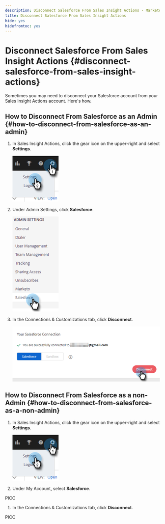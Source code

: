 ```yaml
---
description: Disconnect Salesforce From Sales Insight Actions - Marketo Docs - Product Documentation
title: Disconnect Salesforce From Sales Insight Actions
hide: yes
hidefromtoc: yes
---
```

# Disconnect Salesforce From Sales Insight Actions {#disconnect-salesforce-from-sales-insight-actions}

Sometimes you may need to disconnect your Salesforce account from your Sales Insight Actions account. Here's how.

## How to Disconnect From Salesforce as an Admin {#how-to-disconnect-from-salesforce-as-an-admin}

1. In Sales Insight Actions, click the gear icon on the upper-right and select **Settings**.

   ![](assets/disconnect-salesforce-from-sales-insight-actions-1.png)

1. Under Admin Settings, click **Salesforce**.

   ![](assets/disconnect-salesforce-from-sales-insight-actions-2.png)

1. In the Connections & Customizations tab, click **Disconnect**.

   ![](assets/disconnect-salesforce-from-sales-insight-actions-3.png)

## How to Disconnect From Salesforce as a non-Admin {#how-to-disconnect-from-salesforce-as-a-non-admin}

1. In Sales Insight Actions, click the gear icon on the upper-right and select **Settings**.

   ![](assets/disconnect-salesforce-from-sales-insight-actions-4.png)

1. Under My Account, select **Salesforce**.

PICC

1. In the Connections & Customizations tab, click **Disconnect**.

PICC
